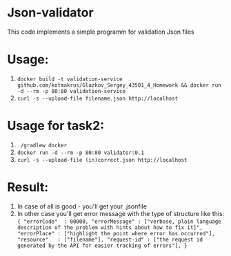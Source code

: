 # Json-validator
This code implements a simple programm for validation Json files

# Usage:
1) `docker build -t validation-service github.com/kotmakrus/Glazkov_Sergey_43501_4_Homework && docker run -d --rm -p 80:80 validation-service`
2) `curl -s --upload-file filename.json http://localhost`

# Usage for task2:
1) `./gradlew docker`
2) `docker run -d --rm -p 80:80 validator:0.1`
3) `curl -s --upload-file (in)correct.json http://localhost`

# Result:
1) In case of all is good - you'll get your .jsonfile
2) In other case you'll get error message with the type of structure like this:
`{
 "errorCode"  : 00000,
 "errorMessage" : ["verbose, plain language description of the problem with hints about how to fix it]",
 "errorPlace" : ["highlight the point where error has occurred"],
 "resource"   : ["filename"],
 "request-id" : ["the request id generated by the API for easier tracking of errors"],
}`

